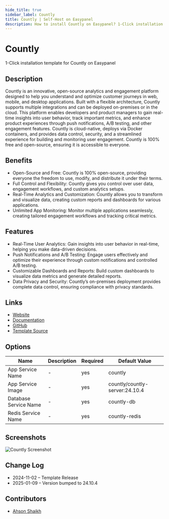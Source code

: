 ```yaml
---
hide_title: true
sidebar_label: Countly
title: Countly | Self-Host on Easypanel
description: How to install Countly on Easypanel? 1-Click installation template for Countly on Easypanel
---
```


<!-- generated -->

# Countly

1-Click installation template for Countly on Easypanel

## Description

Countly is an innovative, open-source analytics and engagement platform designed to help you understand and optimize customer journeys in web, mobile, and desktop applications. Built with a flexible architecture, Countly supports multiple integrations and can be deployed on-premises or in the cloud. This platform enables developers and product managers to gain real-time insights into user behavior, track important metrics, and enhance product experiences through push notifications, A/B testing, and other engagement features. Countly is cloud-native, deploys via Docker containers, and provides data control, security, and a streamlined experience for building and monitoring user engagement. Countly is 100% free and open-source, ensuring it is accessible to everyone.

## Benefits

- Open-Source and Free: Countly is 100% open-source, providing everyone the freedom to use, modify, and distribute it under their terms.
- Full Control and Flexibility: Countly gives you control over user data, engagement workflows, and custom analytics setups.
- Real-Time Analytics and Customization: Countly allows you to transform and visualize data, creating custom reports and dashboards for various applications.
- Unlimited App Monitoring: Monitor multiple applications seamlessly, creating tailored engagement workflows and tracking critical metrics.

## Features

- Real-Time User Analytics: Gain insights into user behavior in real-time, helping you make data-driven decisions.
- Push Notifications and A/B Testing: Engage users effectively and optimize their experience through custom notifications and controlled A/B testing.
- Customizable Dashboards and Reports: Build custom dashboards to visualize data metrics and generate detailed reports.
- Data Privacy and Security: Countly’s on-premises deployment provides complete data control, ensuring compliance with privacy standards.

## Links

- [Website](https://count.ly)
- [Documentation](https://docs.count.ly)
- [GitHub](https://github.com/countly/countly-server)
- [Template Source](https://github.com/easypanel-io/templates/tree/main/templates/countly)

## Options

Name | Description | Required | Default Value
-|-|-|-
App Service Name | - | yes | countly
App Service Image | - | yes | countly/countly-server:24.10.4
Database Service Name | - | yes | countly-db
Redis Service Name | - | yes | countly-redis

## Screenshots

![Countly Screenshot](./assets/screenshot.png)

## Change Log

- 2024-11-02 – Template Release
- 2025-01-09 – Version bumped to 24.10.4

## Contributors

- [Ahson Shaikh](https://github.com/Ahson-Shaikh)
